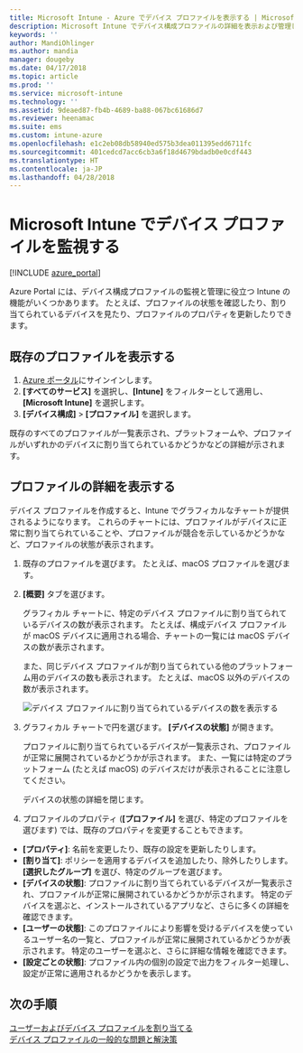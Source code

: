 ```yaml
---
title: Microsoft Intune - Azure でデバイス プロファイルを表示する | Microsoft Docs
description: Microsoft Intune でデバイス構成プロファイルの詳細を表示および管理し、プロファイルに割り当てられたデバイスの数のグラフィカルなチャートを表示し、プロファイルが割り当てられるか展開されているデバイスを表示します。
keywords: ''
author: MandiOhlinger
ms.author: mandia
manager: dougeby
ms.date: 04/17/2018
ms.topic: article
ms.prod: ''
ms.service: microsoft-intune
ms.technology: ''
ms.assetid: 9deaed87-fb4b-4689-ba88-067bc61686d7
ms.reviewer: heenamac
ms.suite: ems
ms.custom: intune-azure
ms.openlocfilehash: e1c2eb08db58940ed575b3dea011395edd6711fc
ms.sourcegitcommit: 401cedcd7acc6cb3a6f18d4679bdadb0e0cdf443
ms.translationtype: HT
ms.contentlocale: ja-JP
ms.lasthandoff: 04/28/2018
---
```

# <a name="monitor-device-profiles-in-microsoft-intune"></a>Microsoft Intune でデバイス プロファイルを監視する

[!INCLUDE [azure_portal](./includes/azure_portal.md)]

Azure Portal には、デバイス構成プロファイルの監視と管理に役立つ Intune の機能がいくつかあります。 たとえば、プロファイルの状態を確認したり、割り当てられているデバイスを見たり、プロファイルのプロパティを更新したりできます。

## <a name="view-existing-profiles"></a>既存のプロファイルを表示する

1. [Azure ポータル](https://portal.azure.com)にサインインします。
2. **[すべてのサービス]** を選択し、**[Intune]** をフィルターとして適用し、**[Microsoft Intune]** を選択します。
3. **[デバイス構成]** > **[プロファイル]** を選択します。

既存のすべてのプロファイルが一覧表示され、プラットフォームや、プロファイルがいずれかのデバイスに割り当てられているかどうかなどの詳細が示されます。

## <a name="view-details-on-a-profile"></a>プロファイルの詳細を表示する

デバイス プロファイルを作成すると、Intune でグラフィカルなチャートが提供されるようになります。 これらのチャートには、プロファイルがデバイスに正常に割り当てられていることや、プロファイルが競合を示しているかどうかなど、プロファイルの状態が表示されます。

1. 既存のプロファイルを選びます。 たとえば、macOS プロファイルを選びます。
2. **[概要]** タブを選びます。

    グラフィカル チャートに、特定のデバイス プロファイルに割り当てられているデバイスの数が表示されます。 たとえば、構成デバイス プロファイルが macOS デバイスに適用される場合、チャートの一覧には macOS デバイスの数が表示されます。

    また、同じデバイス プロファイルが割り当てられている他のプラットフォーム用のデバイスの数も表示されます。 たとえば、macOS 以外のデバイスの数が表示されます。

    ![デバイス プロファイルに割り当てられているデバイスの数を表示する](./media/device-configuration-profile-graphical-chart.png)

3. グラフィカル チャートで円を選びます。 **[デバイスの状態]** が開きます。

    プロファイルに割り当てられているデバイスが一覧表示され、プロファイルが正常に展開されているかどうかが示されます。 また、一覧には特定のプラットフォーム (たとえば macOS) のデバイスだけが表示されることに注意してください。

    デバイスの状態の詳細を閉じます。

4. プロファイルのプロパティ (**[プロファイル]** を選び、特定のプロファイルを選びます) では、既存のプロパティを変更することもできます。
  - **[プロパティ]**: 名前を変更したり、既存の設定を更新したりします。
  - **[割り当て]**: ポリシーを適用するデバイスを追加したり、除外したりします。 **[選択したグループ]** を選び、特定のグループを選びます。
  - **[デバイスの状態]**: プロファイルに割り当てられているデバイスが一覧表示され、プロファイルが正常に展開されているかどうかが示されます。 特定のデバイスを選ぶと、インストールされているアプリなど、さらに多くの詳細を確認できます。
  - **[ユーザーの状態]**: このプロファイルにより影響を受けるデバイスを使っているユーザー名の一覧と、プロファイルが正常に展開されているかどうかが表示されます。 特定のユーザーを選ぶと、さらに詳細な情報を確認できます。
  - **[設定ごとの状態]**: プロファイル内の個別の設定で出力をフィルター処理し、設定が正常に適用されるかどうかを表示します。

## <a name="next-steps"></a>次の手順
[ユーザーおよびデバイス プロファイルを割り当てる](device-profile-assign.md)  
[デバイス プロファイルの一般的な問題と解決策](device-profile-troubleshoot.md)